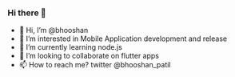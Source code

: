 ### Hi there 👋

<!--
**BudhabhooshanPatil/BudhabhooshanPatil** is a ✨ _special_ ✨ repository because its `README.md` (this file) appears on your GitHub profile.

Here are some ideas to get you started:

- 🔭 I’m currently working on ...
- 🌱 I’m currently learning ...
- 👯 I’m looking to collaborate on ...
- 🤔 I’m looking for help with ...
- 💬 Ask me about ...
- 📫 How to reach me: ...
- 😄 Pronouns: ...
- ⚡ Fun fact: ...
-->
- 👋 Hi, I’m @bhooshan
- 👀 I’m interested in Mobile Application development and release
- 🌱 I’m currently learning node.js
- 💞️ I’m looking to collaborate on flutter apps
- 📫 How to reach me? twitter @bhooshan_patil 
